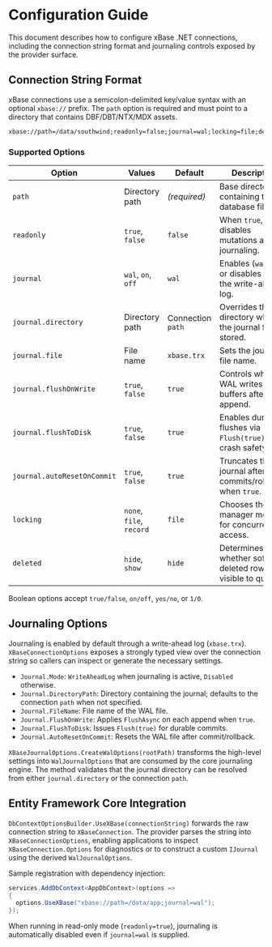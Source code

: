 # Configuration Guide

This document describes how to configure xBase .NET connections, including the connection string format and journaling controls exposed by the provider surface.

## Connection String Format

xBase connections use a semicolon-delimited key/value syntax with an optional `xbase://` prefix. The `path` option is required and must point to a directory that contains DBF/DBT/NTX/MDX assets.

```
xbase://path=/data/southwind;readonly=false;journal=wal;locking=file;deleted=hide
```

### Supported Options

| Option | Values | Default | Description |
| --- | --- | --- | --- |
| `path` | Directory path | _(required)_ | Base directory containing the database files. |
| `readonly` | `true`, `false` | `false` | When `true`, disables mutations and journaling. |
| `journal` | `wal`, `on`, `off` | `wal` | Enables (`wal`/`on`) or disables (`off`) the write-ahead log. |
| `journal.directory` | Directory path | Connection `path` | Overrides the directory where the journal file is stored. |
| `journal.file` | File name | `xbase.trx` | Sets the journal file name. |
| `journal.flushOnWrite` | `true`, `false` | `true` | Controls whether WAL writes flush buffers after each append. |
| `journal.flushToDisk` | `true`, `false` | `true` | Enables durable flushes via `Flush(true)` for crash safety. |
| `journal.autoResetOnCommit` | `true`, `false` | `true` | Truncates the journal after commits/rollbacks when `true`. |
| `locking` | `none`, `file`, `record` | `file` | Chooses the lock manager mode for concurrent access. |
| `deleted` | `hide`, `show` | `hide` | Determines whether soft-deleted rows are visible to queries. |

Boolean options accept `true/false`, `on/off`, `yes/no`, or `1/0`.

## Journaling Options

Journaling is enabled by default through a write-ahead log (`xbase.trx`). `XBaseConnectionOptions` exposes a strongly typed view over the connection string so callers can inspect or generate the necessary settings.

- `Journal.Mode`: `WriteAheadLog` when journaling is active, `Disabled` otherwise.
- `Journal.DirectoryPath`: Directory containing the journal; defaults to the connection `path` when not specified.
- `Journal.FileName`: File name of the WAL file.
- `Journal.FlushOnWrite`: Applies `FlushAsync` on each append when `true`.
- `Journal.FlushToDisk`: Issues `Flush(true)` for durable commits.
- `Journal.AutoResetOnCommit`: Resets the WAL file after commit/rollback.

`XBaseJournalOptions.CreateWalOptions(rootPath)` transforms the high-level settings into `WalJournalOptions` that are consumed by the core journaling engine. The method validates that the journal directory can be resolved from either `journal.directory` or the connection `path`.

## Entity Framework Core Integration

`DbContextOptionsBuilder.UseXBase(connectionString)` forwards the raw connection string to `XBaseConnection`. The provider parses the string into `XBaseConnectionOptions`, enabling applications to inspect `XBaseConnection.Options` for diagnostics or to construct a custom `IJournal` using the derived `WalJournalOptions`.

Sample registration with dependency injection:

```csharp
services.AddDbContext<AppDbContext>(options =>
{
  options.UseXBase("xbase://path=/data/app;journal=wal");
});
```

When running in read-only mode (`readonly=true`), journaling is automatically disabled even if `journal=wal` is supplied.
